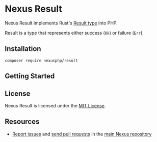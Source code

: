 # Nexus Result

Nexus Result implements Rust's [Result type][5] into PHP.

Result is a type that represents either success (`Ok`) or failure (`Err`).

## Installation

    composer require nexusphp/result

## Getting Started

## License

Nexus Result is licensed under the [MIT License][1].

## Resources

* [Report issues][2] and [send pull requests][3] in the [main Nexus repository][4]

[1]: LICENSE
[2]: https://github.com/NexusPHP/framework/issues
[3]: https://github.com/NexusPHP/framework/pulls
[4]: https://github.com/NexusPHP/framework
[5]: https://doc.rust-lang.org/std/result/enum.Result.html
